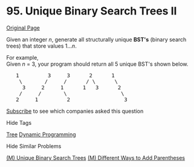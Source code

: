 # 95. Unique Binary Search Trees II

[Original Page](https://leetcode.com/problems/unique-binary-search-trees-ii/)

Given an integer _n_, generate all structurally unique **BST's** (binary search trees) that store values 1..._n_.

For example,  
Given _n_ = 3, your program should return all 5 unique BST's shown below.

<pre>   1         3     3      2      1
    \       /     /      / \      \
     3     2     1      1   3      2
    /     /       \                 \
   2     1         2                 3
</pre>

<div>

[Subscribe](/subscribe/) to see which companies asked this question

</div>

<div>

<div id="tags" class="btn btn-xs btn-warning">Hide Tags</div>

<span class="hidebutton" style="display: inline;">[Tree](/tag/tree/) [Dynamic Programming](/tag/dynamic-programming/)</span></div>

<div>

<div id="similar" class="btn btn-xs btn-warning">Hide Similar Problems</div>

<span class="hidebutton" style="display: inline;">[(M) Unique Binary Search Trees](/problems/unique-binary-search-trees/) [(M) Different Ways to Add Parentheses](/problems/different-ways-to-add-parentheses/)</span></div>
